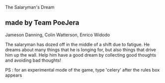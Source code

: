 The Salaryman's Dream

made by Team PoeJera
--------------------
Jameson Danning, 
Colin Watterson, 
Enrico Widodo

The salaryman has dozed off in the middle of a shift due to fatigue. He dreams about many things that he is longing for, but also things that drive him up the wall. Help him have a good dream by collecting good thoughts and avoiding bad thoughts!

PS : for an experimental mode of the game, type 'celery' after the rules box appears
